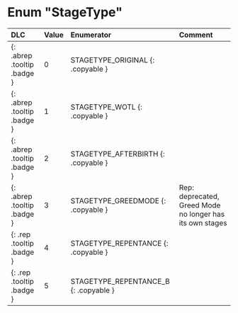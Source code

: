 # Enum "StageType"
|DLC|Value|Enumerator|Comment|
|:--|:--|:--|:--|
|[ ](#){: .abrep .tooltip .badge }|0 |STAGETYPE_ORIGINAL {: .copyable } |  |
|[ ](#){: .abrep .tooltip .badge }|1 |STAGETYPE_WOTL {: .copyable } |  |
|[ ](#){: .abrep .tooltip .badge }|2 |STAGETYPE_AFTERBIRTH {: .copyable } |  |
|[ ](#){: .abrep .tooltip .badge }|3 |STAGETYPE_GREEDMODE {: .copyable } | Rep: deprecated, Greed Mode no longer has its own stages |
|[ ](#){: .rep .tooltip .badge }|4 |STAGETYPE_REPENTANCE {: .copyable } |  |
|[ ](#){: .rep .tooltip .badge }|5 |STAGETYPE_REPENTANCE_B {: .copyable } |  |